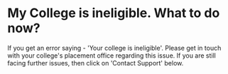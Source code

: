 # My College is ineligible. What to do now?

If you get an error saying - 'Your college is ineligible'. Please get in touch with your college's placement office regarding this issue. If you are still facing further issues, then click on 'Contact Support' below.

